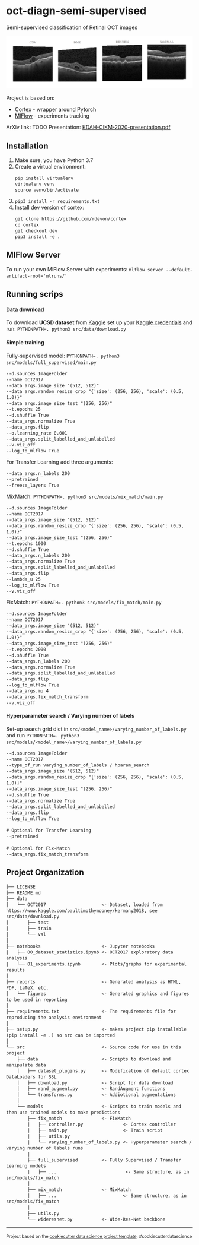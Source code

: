 oct-diagn-semi-supervised
==============================

Semi-supervised classification of Retinal OCT images

<img src="reports/figures/dataset_sample.png" alt="drawing" width="800"/>

Project is based on:
- [Cortex](https://github.com/rdevon/cortex) - wrapper around Pytorch
- [MlFlow](https://mlflow.org/) - experiments tracking

ArXiv link: TODO
Presentation: [KDAH-CIKM-2020-presentation.pdf](https://github.com/Valentyn1997/oct-diagn-semi-supervised/blob/master/reports/KDAH-CIKM-2020-presentation.pdf)

Installation
------------

1. Make sure, you have Python 3.7
2. Create a virtual environment:
    ```console
    pip install virtualenv
    virtualenv venv
    source venv/bin/activate
    ```
3. `pip3 install -r requirements.txt`
4. Install dev version of cortex:
    ```console
    git clone https://github.com/rdevon/cortex
    cd cortex
    git checkout dev
    pip3 install -e .
    ```
   
MlFlow Server
------------
To run your own MlFlow Server with experiments:
`mlflow server --default-artifact-root='mlruns/'`

Running scrips
------------

#### Data download
To download **UCSD dataset** from [Kaggle](https://www.kaggle.com/paultimothymooney/kermany2018) set up your [Kaggle credentials](https://www.kaggle.com/docs/api) and run:
`PYTHONPATH=. python3 src/data/download.py`

#### Simple training

Fully-supervised model: `PYTHONPATH=. python3 src/models/full_supervised/main.py`

    --d.sources ImageFolder 
    --name OCT2017 
    --data_args.image_size "(512, 512)" 
    --data_args.random_resize_crop "{'size': (256, 256), 'scale': (0.5, 1.0)}" 
    --data_args.image_size_test "(256, 256)" 
    --t.epochs 25 
    --d.shuffle True 
    --data_args.normalize True 
    --data_args.flip 
    --o.learning_rate 0.001 
    --data_args.split_labelled_and_unlabelled 
    --v.viz_off 
    --log_to_mlflow True
    
For Transfer Learning add three arguments: 

    --data_args.n_labels 200 
    --pretrained 
    --freeze_layers True

MixMatch: `PYTHONPATH=. python3 src/models/mix_match/main.py` 

    --d.sources ImageFolder 
    --name OCT2017 
    --data_args.image_size "(512, 512)" 
    --data_args.random_resize_crop "{'size': (256, 256), 'scale': (0.5, 1.0)}" 
    --data_args.image_size_test "(256, 256)" 
    --t.epochs 1000 
    --d.shuffle True 
    --data_args.n_labels 200 
    --data_args.normalize True 
    --data_args.split_labelled_and_unlabelled 
    --data_args.flip 
    --lambda_u 25 
    --log_to_mlflow True 
    --v.viz_off
            
FixMatch: `PYTHONPATH=. python3 src/models/fix_match/main.py` 
                
    --d.sources ImageFolder 
    --name OCT2017 
    --data_args.image_size "(512, 512)" 
    --data_args.random_resize_crop "{'size': (256, 256), 'scale': (0.5, 1.0)}" 
    --data_args.image_size_test "(256, 256)" 
    --t.epochs 2000 
    --d.shuffle True 
    --data_args.n_labels 200 
    --data_args.normalize True 
    --data_args.split_labelled_and_unlabelled 
    --data_args.flip 
    --log_to_mlflow True 
    --data_args.mu 4 
    --data_args.fix_match_transform 
    --v.viz_off

#### Hyperparameter search / Varying number of labels

Set-up search grid dict in `src/<model_name>/varying_number_of_labels.py` and run
`PYTHONPATH=. python3 src/models/<model_name>/varying_number_of_labels.py`

    --d.sources ImageFolder 
    --name OCT2017 
    --type_of_run varying_number_of_labels / hparam_search
    --data_args.image_size "(512, 512)" 
    --data_args.random_resize_crop "{'size': (256, 256), 'scale': (0.5, 1.0)}" 
    --data_args.image_size_test "(256, 256)" 
    --d.shuffle True 
    --data_args.normalize True 
    --data_args.split_labelled_and_unlabelled 
    --data_args.flip 
    --log_to_mlflow True 
    
    # Optional for Transfer Learning
    --pretrained
    
    # Optional for Fix-Match
    --data_args.fix_match_transform

Project Organization
------------

    ├── LICENSE
    ├── README.md 
    ├── data
    │   └── OCT2017                     <- Dataset, loaded from https://www.kaggle.com/paultimothymooney/kermany2018, see src/data/download.py
    |       ├── test      
    |       ├── train     
    │       └── val       
    │
    ├── notebooks                       <- Jupyter notebooks
    |   ├── 00_dataset_statistics.ipynb <- OCT2017 exploratory data analysis
    |   └── 01_experiments.ipynb        <- Plots/graphs for experimental results  
    │
    ├── reports                         <- Generated analysis as HTML, PDF, LaTeX, etc.
    │   └── figures                     <- Generated graphics and figures to be used in reporting
    │
    ├── requirements.txt                <- The requirements file for reproducing the analysis environment
    │
    ├── setup.py                        <- makes project pip installable (pip install -e .) so src can be imported
    │
    └── src                             <- Source code for use in this project
        ├── data                        <- Scripts to download and manipulate data
        │   ├── dataset_plugins.py      <- Modification of default cortex DataLoaders for SSL
        │   ├── download.py             <- Script for data download
        │   ├── rand_augment.py         <- RandAugment functions
        │   └── transforms.py           <- Addiotional augmentations
        │
        └── models                      <- Scripts to train models and then use trained models to make predictions
            ├── fix_match               <- FixMatch
            |   ├── controller.py               <- Cortex controller 
            |   ├── main.py                     <- Train script 
            |   ├── utils.py            
            |   └── varying_number_of_labels.py <- Hyperparameter search / varying number of labels runs
            |   
            ├── full_supervised         <- Fully Supervised / Transfer Learning models
            |   ├── ...                          <- Same structure, as in src/models/fix_match
            |
            ├── mix_match               <- MixMatch
            |   ├── ...                         <- Same structure, as in src/models/fix_match
            |
            ├── utils.py
            └── wideresnet.py           <- Wide-Res-Net backbone
--------

<p><small>Project based on the <a target="_blank" href="https://drivendata.github.io/cookiecutter-data-science/">cookiecutter data science project template</a>. #cookiecutterdatascience</small></p>
